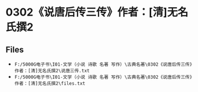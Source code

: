 # 0302《说唐后传三传》作者：[清]无名氏撰2

## Files

- `F:/5000G电子书\I01-文学（小说 诗歌 名著 写作）\古典名著\0302《说唐后传三传》作者：[清]无名氏撰2\说唐三传.txt`
- `F:/5000G电子书\I01-文学（小说 诗歌 名著 写作）\古典名著\0302《说唐后传三传》作者：[清]无名氏撰2\files.txt`
